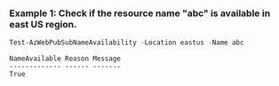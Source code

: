 ### Example 1: Check if the resource name "abc" is available in east US region.
```powershell
Test-AzWebPubSubNameAvailability -Location eastus -Name abc
```

```output
NameAvailable Reason Message
------------- ------ -------
True
```



